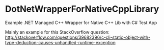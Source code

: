 # DotNetWrapperForNativeCppLibrary
Example .NET Managed C++ Wrapper for Native C++ Lib with C# Test App

Mainly an example for this StackOverflow question: http://stackoverflow.com/questions/39682396/c-cli-static-object-with-type-deduction-causes-unhandled-runtime-exception
